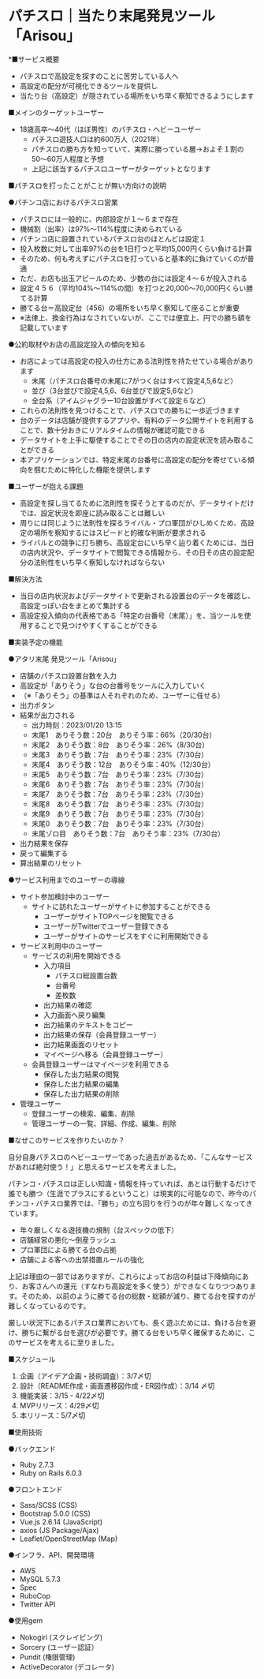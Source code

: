 # パチスロ｜当たり末尾発見ツール「Arisou」


*■サービス概要
* パチスロで高設定を探すのことに苦労している人へ
* 高設定の配分が可視化できるツールを提供し
* 当たり台（高設定）が隠されている場所をいち早く察知できるようにします


■メインのターゲットユーザー
* 18歳高卒〜40代（ほぼ男性）のパチスロ・ヘビーユーザー
    * パチスロ遊技人口は約600万人（2021年）
    * パチスロの勝ち方を知っていて、実際に勝っている層→およそ１割の50〜60万人程度と予想
    * 上記に該当するパチスロユーザーがターゲットとなります


■パチスロを打ったことがことが無い方向けの説明

●パチンコ店におけるパチスロ営業
* パチスロには一般的に、内部設定が１〜６まで存在
* 機械割（出率）は97%〜114%程度に決められている
* パチンコ店に設置されているパチスロ台のほとんどは設定１
* 投入枚数に対して出率97%の台を1日打つと平均15,000円くらい負ける計算
* そのため、何も考えずにパチスロを打っていると基本的に負けていくのが普通
* ただ、お店も出玉アピールのため、少数の台には設定４〜６が投入される
* 設定４５６（平均104%〜114%の間）を打つと20,000〜70,000円くらい勝てる計算
* 勝てる台＝高設定台（456）の場所をいち早く察知して座ることが重要
* ※法律上、換金行為はなされていないが、ここでは便宜上、円での勝ち額を記載しています

●公約取材やお店の高設定投入の傾向を知る
* お店によっては高設定の投入の仕方にある法則性を持たせている場合があります
    * 末尾（パチスロ台番号の末尾に7がつく台はすべて設定4,5,6など）
    * 並び（3台並びで設定4,5,6、6台並びで設定5,6など）
    * 全台系（アイムジャグラー10台設置がすべて設定６など）
* これらの法則性を見つけることで、パチスロでの勝ちに一歩近づきます
* 台のデータは店舗が提供するアプリや、有料のデータ公開サイトを利用することで、数十分おきにリアルタイムの情報が確認可能できる
* データサイトを上手に駆使することでその日の店内の設定状況を読み取ることができる
* 本アプリケーションでは、特定末尾の台番号に高設定の配分を寄せている傾向を掴むために特化した機能を提供します


■ユーザーが抱える課題

* 高設定を探し当てるために法則性を探そうとするのだが、データサイトだけでは、設定状況を即座に読み取ることは難しい
* 周りには同じように法則性を探るライバル・プロ軍団がひしめくため、高設定の場所を察知するにはスピードと的確な判断が要求される
* ライバルとの競争に打ち勝ち、高設定台にいち早く辿り着くためには、当日の店内状況や、データサイトで閲覧できる情報から、その日その店の設定配分の法則性をいち早く察知しなければならない


■解決方法

* 当日の店内状況およびデータサイトで更新される設置台のデータを確認し、高設定っぽい台をまとめて集計する
* 高設定投入傾向の代表格である「特定の台番号（末尾）」を、当ツールを使用することで見つけやすくすることができる


■実装予定の機能

●アタリ末尾 発見ツール「Arisou」
* 店舗のパチスロ設置台数を入力
* 高設定が「ありそう」な台の台番号をツールに入力していく
* （※「ありそう」の基準は人それぞれのため、ユーザーに任せる）
* 出力ボタン
* 結果が出力される
    * 出力時刻：2023/01/20 13:15
    * 末尾1　ありそう数：20台　ありそう率：66%（20/30台）
    * 末尾2　ありそう数：8台　ありそう率：26%（8/30台）
    * 末尾3　ありそう数：7台　ありそう率：23%（7/30台）
    * 末尾4　ありそう数：12台　ありそう率：40%（12/30台）
    * 末尾5　ありそう数：7台　ありそう率：23%（7/30台）
    * 末尾6　ありそう数：7台　ありそう率：23%（7/30台）
    * 末尾7　ありそう数：7台　ありそう率：23%（7/30台）
    * 末尾8　ありそう数：7台　ありそう率：23%（7/30台）
    * 末尾9　ありそう数：7台　ありそう率：23%（7/30台）
    * 末尾0　ありそう数：7台　ありそう率：23%（7/30台）
    * 末尾ゾロ目　ありそう数：7台　ありそう率：23%（7/30台）
* 出力結果を保存
* 戻って編集する
* 算出結果のリセット


●サービス利用までのユーザーの導線
* サイト参加検討中のユーザー
    * サイトに訪れたユーザーがサイトに参加することができる
        * ユーザーがサイトTOPページを閲覧できる
        * ユーザーがTwitterでユーザー登録できる
        * ユーザーがサイトのサービスをすぐに利用開始できる
* サービス利用中のユーザー
    * サービスの利用を開始できる
        * 入力項目
            * パチスロ総設置台数
            * 台番号
            * 差枚数
        * 出力結果の確認
        * 入力画面へ戻り編集
        * 出力結果のテキストをコピー
        * 出力結果の保存（会員登録ユーザー）
        * 出力結果画面のリセット
        * マイページへ移る（会員登録ユーザー）
    * 会員登録ユーザーはマイページを利用できる
        * 保存した出力結果の閲覧
        * 保存した出力結果の編集
        * 保存した出力結果の削除
* 管理ユーザー
    * 登録ユーザーの検索、編集、削除
    * 管理ユーザーの一覧、詳細、作成、編集、削除



■なぜこのサービスを作りたいのか？

自分自身パチスロのヘビーユーザーであった過去があるため、「こんなサービスがあれば絶対使う！」と思えるサービスを考えました。

パチンコ・パチスロは正しい知識・情報を持っていれば、あとは行動するだけで誰でも勝つ（生涯でプラスにするということ）は現実的に可能なので、昨今のパチンコ・パチスロ業界では、「勝ち」の立ち回りを行うのが年々難しくなってきています。

* 年々厳しくなる遊技機の規制（台スペックの低下）
* 店舗経営の悪化〜倒産ラッシュ
* プロ軍団による勝てる台の占拠
* 店舗による客への出禁措置ルールの強化

上記は理由の一部ではありますが、これらによってお店の利益は下降傾向にあり、お客さんへの還元（すなわち高設定を多く使う）ができなくなりつつあります。そのため、以前のように勝てる台の総数・総額が減り、勝てる台を探すのが難しくなっているのです。

厳しい状況下にあるパチスロ業界においても、長く遊ぶためには、負ける台を避け、勝ちに繋がる台を選びが必要です。勝てる台をいち早く確保するために、このサービスを考えるに至りました。


■スケジュール

1. 企画（アイデア企画・技術調査）：3/7〆切 　
2. 設計（README作成・画面遷移図作成・ER図作成）：3/14 〆切
3. 機能実装：3/15 - 4/22〆切
4. MVPリリース：4/29〆切
5. 本リリース：5/7〆切


■使用技術

●バックエンド
- Ruby 2.7.3
- Ruby on Rails 6.0.3

●フロントエンド
- Sass/SCSS (CSS)
- Bootstrap 5.0.0 (CSS)
- Vue.js 2.6.14 (JavaScript)
- axios (JS Package/Ajax)
- Leaflet/OpenStreetMap (Map)

●インフラ、API、開発環境
- AWS
- MySQL 5.7.3
- Spec
- RuboCop
- Twitter API

●使用gem
- Nokogiri (スクレイピング)
- Sorcery (ユーザー認証）
- Pundit (権限管理)
- ActiveDecorator (デコレータ)

